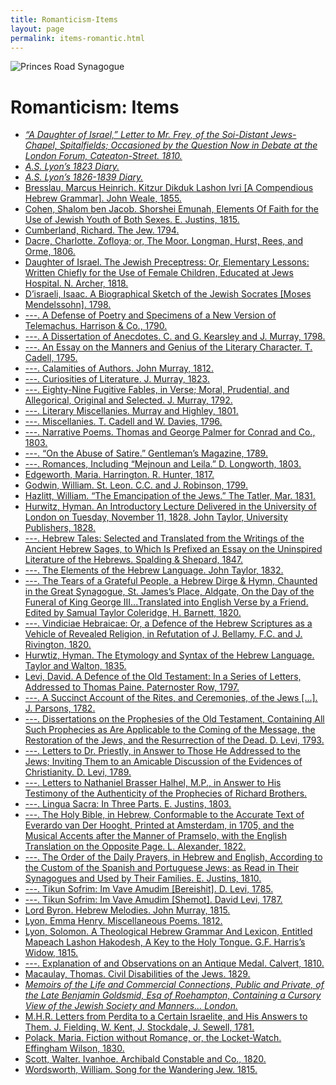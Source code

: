 ```yaml
---
title: Romanticism-Items
layout: page
permalink: items-romantic.html
---
```


<style>
img {
     max-width: 100%;
     height: auto;
}
</style>
<div class=img>
<img src="objects/princes-road.jpg"
     alt="Princes Road Synagogue"
     style="float: left; margin-right: 10px; padding-bottom:20px;" />  
</div>
&nbsp;

# Romanticism: Items
<!-----

Yay, no errors, warnings, or alerts!

Conversion time: 0.998 seconds.


Using this HTML file:

1. Paste this output into your source file.
2. See the notes and action items below regarding this conversion run.
3. Check the rendered output (headings, lists, code blocks, tables) for proper
   formatting and use a linkchecker before you publish this page.

Conversion notes:

* Docs to Markdown version 1.0β33
* Wed Feb 23 2022 19:50:45 GMT-0800 (PST)
* Source doc: romantic-items-bib
----->


<ul>

<li><em><a href="http://victorianjewishwritersproject.org/items/vjwp_60.html">“A Daughter of Israel,” Letter to Mr. Frey, of the Soi-Distant Jews-Chapel, Spitalfields; Occasioned by the Question Now in Debate at the London Forum, Cateaton-Street. 1810.</a></em>

<li><em><a href="http://victorianjewishwritersproject.org/item/vjwp_37.html">A.S. Lyon’s 1823 Diary.</a></em>

<li><em><a href="http://victorianjewishwritersproject.org/items/vjwp_38.html">A.S. Lyon’s 1826-1839 Diary.</a></em>

<li><a href="http://victorianjewishwritersproject.org/items/vjwp_32.html">Bresslau, Marcus Heinrich. Kitzur Dikduk Lashon Ivri [A Compendious Hebrew Grammar]. John Weale, 1855.</a>

<li><a href="http://victorianjewishwritersproject.org/items/vjwp_34.html">Cohen, Shalom ben Jacob. Shorshei Emunah, Elements Of Faith for the Use of Jewish Youth of Both Sexes. E. Justins, 1815.</a>

<li><a href="http://victorianjewishwritersproject.org/items/vjwp_57.html">Cumberland, Richard. The Jew. 1794.</a>

<li><a href="http://victorianjewishwritersproject.org/items/vjwp_59.html">Dacre, Charlotte. Zofloya; or, The Moor. Longman, Hurst, Rees, and Orme, 1806.</a>

<li><a href="http://victorianjewishwritersproject.org/items/vjwp_35.html">Daughter of Israel. The Jewish Preceptress: Or, Elementary Lessons: Written Chiefly for the Use of Female Children, Educated at Jews Hospital. N. Archer, 1818.</a>

<li><a href="http://victorianjewishwritersproject.org/items/vjwp_16.html">D’israeli, Isaac. A Biographical Sketch of the Jewish Socrates [Moses Mendelssohn]. 1798.</a>

<li><a href="http://victorianjewishwritersproject.org/items/vjwp_19.html">---. A Defense of Poetry and Specimens of a New Version of Telemachus. Harrison & Co., 1790.</a>

<li><a href="http://victorianjewishwritersproject.org/items/vjwp_17.html">---. A Dissertation of Anecdotes. C. and G. Kearsley and J. Murray, 1798.</a>

<li><a href="http://victorianjewishwritersproject.org/items/vjwp_42.html">---. An Essay on the Manners and Genius of the Literary Character. T. Cadell, 1795.</a>

<li><a href="http://victorianjewishwritersproject.org/items/vjwp_49.html">---. Calamities of Authors. John Murray, 1812.</a>

<li><a href="http://victorianjewishwritersproject.org/items/vjwp_25.html">---. Curiosities of Literature. J. Murray, 1823.</a>

<li><a href="http://victorianjewishwritersproject.org/items/vjwp_18.html">---. Eighty-Nine Fugitive Fables, in Verse; Moral, Prudential, and Allegorical, Original and Selected. J. Murray, 1792.</a>

<li><a href="http://victorianjewishwritersproject.org/items/vjwp_45.html">---. Literary Miscellanies. Murray and Highley, 1801.</a>

<li><a href="http://victorianjewishwritersproject.org/items/vjwp_43.html">---. Miscellanies. T. Cadell and W. Davies, 1796.</a>

<li><a href="http://victorianjewishwritersproject.org/items/vjwp_46.html">---. Narrative Poems. Thomas and George Palmer for Conrad and Co., 1803.</a>

<li><a href="http://victorianjewishwritersproject.org/items/vjwp_20.html">---. “On the Abuse of Satire.” Gentleman’s Magazine, 1789.</a>

<li><a href="http://victorianjewishwritersproject.org/items/vjwp_44.html">---. Romances, Including “Mejnoun and Leila.” D. Longworth, 1803.</a>

<li><a href="http://victorianjewishwritersproject.org/items/vjwp_63.html">Edgeworth, Maria. Harrington. R. Hunter, 1817.</a>

<li><a href="http://victorianjewishwritersproject.org/items/vjwp_58.html">Godwin, William. St. Leon. C.C. and J. Robinson, 1799.</a>

<li><a href="http://victorianjewishwritersproject.org/items/vjwp_65.html">Hazlitt, William. “The Emancipation of the Jews.” The Tatler, Mar. 1831.</a>

<li><a href="http://victorianjewishwritersproject.org/items/vjwp_5.html">Hurwitz, Hyman. An Introductory Lecture Delivered in the University of London on Tuesday, November 11, 1828. John Taylor, University Publishers, 1828.</a>

<li><a href="http://victorianjewishwritersproject.org/items/vjwp_6.html">---. Hebrew Tales: Selected and Translated from the Writings of the Ancient Hebrew Sages, to Which Is Prefixed an Essay on the Uninspired Literature of the Hebrews. Spalding & Shepard, 1847.</a>

<li><a href="http://victorianjewishwritersproject.org/items/vjwp_3.html">---. The Elements of the Hebrew Language. John Taylor, 1832.</a>

<li><a href="http://victorianjewishwritersproject.org/items/vjwp_4.html">---. The Tears of a Grateful People, a Hebrew Dirge & Hymn, Chaunted in the Great Synagogue, St. James’s Place, Aldgate, On the Day of the Funeral of King George III...Translated into English Verse by a Friend. Edited by Samual Taylor Coleridge, H. Barnett, 1820.</a>

<li><a href="http://victorianjewishwritersproject.org/items/vjwp_36.html">---. Vindiciae Hebraicae: Or, a Defence of the Hebrew Scriptures as a Vehicle of Revealed Religion, in Refutation of J. Bellamy. F.C. and J. Rivington, 1820.</a>

<li><a href="http://victorianjewishwritersproject.org/items/vjwp_40.html">Hurwtiz, Hyman. The Etymology and Syntax of the Hebrew Language. Taylor and Walton, 1835.</a>

<li><a href="http://victorianjewishwritersproject.org/items/vjwp_9.html">Levi, David. A Defence of the Old Testament: In a Series of Letters, Addressed to Thomas Paine. Paternoster Row, 1797.</a>

<li><a href="http://victorianjewishwritersproject.org/items/vjwp_29.html">---. A Succinct Account of the Rites, and Ceremonies, of the Jews [...]. J. Parsons, 1782.</a>

<li><a href="http://victorianjewishwritersproject.org/items/vjwp_13.html">---. Dissertations on the Prophesies of the Old Testament, Containing All Such Prophecies as Are Applicable to the Coming of the Message, the Restoration of the Jews, and the Resurrection of the Dead. D. Levi, 1793.</a>

<li><a href="http://victorianjewishwritersproject.org/items/vjwp_12.html">---. Letters to Dr. Priestly, in Answer to Those He Addressed to the Jews; Inviting Them to an Amicable Discussion of the Evidences of Christianity. D. Levi, 1789.</a>

<li><a href="http://victorianjewishwritersproject.org/items/vjwp_30.html">---. Letters to Nathaniel Brasser Halhel, M.P., in Answer to His Testimony of the Authenticity of the Prophecies of Richard Brothers.</a>

<li><a href="http://victorianjewishwritersproject.org/items/vjwp_10.html">---. Lingua Sacra: In Three Parts. E. Justins, 1803.</a>

<li><a href="http://victorianjewishwritersproject.org/items/vjwp_8.html">---. The Holy Bible, in Hebrew, Conformable to the Accurate Text of Everardo van Der Hooght, Printed at Amsterdam, in 1705, and the Musical Accents after the Manner of Pramselo, with the English Translation on the Opposite Page. L. Alexander, 1822.</a>

<li><a href="http://victorianjewishwritersproject.org/items/vjwp_11.html">---. The Order of the Daily Prayers, in Hebrew and English, According to the Custom of the Spanish and Portuguese Jews; as Read in Their Synagogues and Used by Their Families. E. Justins, 1810.</a>

<li><a href="http://victorianjewishwritersproject.org/items/vjwp_14.html">---. Tikun Sofrim: Im Vave Amudim [Bereishit]. D. Levi, 1785.</a>

<li><a href="http://victorianjewishwritersproject.org/items/vjwp_41.html">---. Tikun Sofrim: Im Vave Amudim [Shemot]. David Levi, 1787.</a>

<li><a href="http://victorianjewishwritersproject.org/items/vjwp_62.html">Lord Byron. Hebrew Melodies. John Murray, 1815.</a>

<li><a href="http://victorianjewishwritersproject.org/items/vjwp_48.html">Lyon, Emma Henry. Miscellaneous Poems. 1812.</a>

<li><a href="http://victorianjewishwritersproject.org/items/vjwp_28.html">Lyon, Solomon. A Theological Hebrew Grammar And Lexicon, Entitled Mapeach Lashon Hakodesh, A Key to the Holy Tongue. G.F. Harris’s Widow, 1815.</a>

<li><a href="http://victorianjewishwritersproject.org/items/vjwp_47.html">---. Explanation of and Observations on an Antique Medal. Calvert, 1810.</a>

<li><a href="http://victorianjewishwritersproject.org/items/vwjp_66.html">Macaulay, Thomas. Civil Disabilities of the Jews. 1829.</a>

<li><em><a href="http://victorianjewishwritersproject.org/items/vjwp_33.html">Memoirs of the Life and Commercial Connections, Public and Private, of the Late Benjamin Goldsmid, Esq of Roehampton, Containing a Cursory View of the Jewish Society and Manners... London.</a></em>

<li><a href="http://victorianjewishwritersproject.org/items/vjwp_56.html">M.H.R. Letters from Perdita to a Certain Israelite, and His Answers to Them. J. Fielding, W. Kent, J. Stockdale, J. Sewell, 1781.</a>

<li><a href="http://victorianjewishwritersproject.org/items/vjwp_39.html">Polack, Maria. Fiction without Romance, or, the Locket-Watch. Effingham Wilson, 1830.</a>

<li><a href="http://victorianjewishwritersproject.org/items/vjwp_64.html">Scott, Walter. Ivanhoe. Archibald Constable and Co., 1820.</a>

<li><a href="http://victorianjewishwritersproject.org/items/vjwp_61.html">Wordsworth, William. Song for the Wandering Jew. 1815.</a>